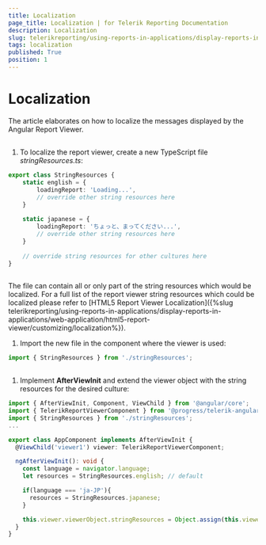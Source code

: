 ```yaml
---
title: Localization
page_title: Localization | for Telerik Reporting Documentation
description: Localization
slug: telerikreporting/using-reports-in-applications/display-reports-in-applications/web-application/angular-report-viewer/customizing/localization
tags: localization
published: True
position: 1
---
```


# Localization



The article elaborates on how to localize the messages displayed by the Angular Report Viewer.

## 

1. To localize the report viewer, create a new TypeScript file *stringResources.ts*:

	
````TypeScript
export class StringResources {
    static english = {
        loadingReport: 'Loading...',
        // override other string resources here
    }
    
    static japanese = {
        loadingReport: 'ちょっと、まってください...',
        // override other string resources here
    }
    
    // override string resources for other cultures here
}
              
````

The file can contain all or only part of the string resources which would be localized. For a full list of the report viewer string resources
              which could be localized please refer to [HTML5 Report Viewer Localization]({%slug telerikreporting/using-reports-in-applications/display-reports-in-applications/web-application/html5-report-viewer/customizing/localization%}).
            

1. Import the new file in the component where the viewer is used:

	
````TypeScript
import { StringResources } from './stringResources';
              
````



1. Implement __AfterViewInit__ and extend the viewer object with the string resources for the desired culture:
            

	
````TypeScript
import { AfterViewInit, Component, ViewChild } from '@angular/core';
import { TelerikReportViewerComponent } from '@progress/telerik-angular-report-viewer';
import { StringResources } from './stringResources';
...

export class AppComponent implements AfterViewInit {
  @ViewChild('viewer1') viewer: TelerikReportViewerComponent;

  ngAfterViewInit(): void {
    const language = navigator.language;
    let resources = StringResources.english; // default

    if(language === 'ja-JP'){
      resources = StringResources.japanese;
    }

    this.viewer.viewerObject.stringResources = Object.assign(this.viewer.viewerObject.stringResources, resources);
  }
}
              
````


